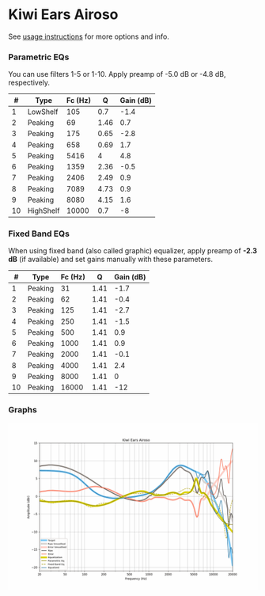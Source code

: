 # Kiwi Ears Airoso
See [usage instructions](https://github.com/jaakkopasanen/AutoEq#usage) for more options and info.

### Parametric EQs
You can use filters 1-5 or 1-10. Apply preamp of -5.0 dB or -4.8 dB, respectively.

|   # | Type      |   Fc (Hz) |    Q |   Gain (dB) |
|-----|-----------|-----------|------|-------------|
|   1 | LowShelf  |       105 | 0.7  |        -1.4 |
|   2 | Peaking   |        69 | 1.46 |         0.7 |
|   3 | Peaking   |       175 | 0.65 |        -2.8 |
|   4 | Peaking   |       658 | 0.69 |         1.7 |
|   5 | Peaking   |      5416 | 4    |         4.8 |
|   6 | Peaking   |      1359 | 2.36 |        -0.5 |
|   7 | Peaking   |      2406 | 2.49 |         0.9 |
|   8 | Peaking   |      7089 | 4.73 |         0.9 |
|   9 | Peaking   |      8080 | 4.15 |         1.6 |
|  10 | HighShelf |     10000 | 0.7  |        -8   |

### Fixed Band EQs
When using fixed band (also called graphic) equalizer, apply preamp of **-2.3 dB** (if available) and set gains manually with these parameters.

|   # | Type    |   Fc (Hz) |    Q |   Gain (dB) |
|-----|---------|-----------|------|-------------|
|   1 | Peaking |        31 | 1.41 |        -1.7 |
|   2 | Peaking |        62 | 1.41 |        -0.4 |
|   3 | Peaking |       125 | 1.41 |        -2.7 |
|   4 | Peaking |       250 | 1.41 |        -1.5 |
|   5 | Peaking |       500 | 1.41 |         0.9 |
|   6 | Peaking |      1000 | 1.41 |         0.9 |
|   7 | Peaking |      2000 | 1.41 |        -0.1 |
|   8 | Peaking |      4000 | 1.41 |         2.4 |
|   9 | Peaking |      8000 | 1.41 |         0   |
|  10 | Peaking |     16000 | 1.41 |       -12   |

### Graphs
![](./Kiwi%20Ears%20Airoso.png)
